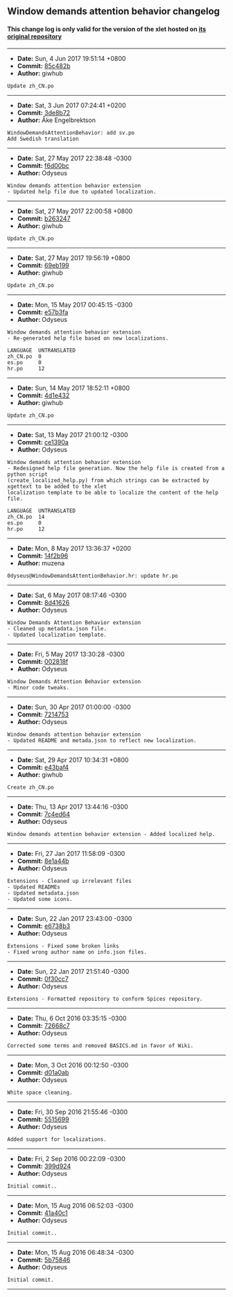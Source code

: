 ## Window demands attention behavior changelog

#### This change log is only valid for the version of the xlet hosted on [its original repository](https://github.com/Odyseus/CinnamonTools)

***

- **Date:** Sun, 4 Jun 2017 19:51:14 +0800
- **Commit:** [85c482b](https://github.com/Odyseus/CinnamonTools/commit/85c482b)
- **Author:** giwhub

```
Update zh_CN.po

```

***

- **Date:** Sat, 3 Jun 2017 07:24:41 +0200
- **Commit:** [3de8b72](https://github.com/Odyseus/CinnamonTools/commit/3de8b72)
- **Author:** Åke Engelbrektson

```
WindowDemandsAttentionBehavior: add sv.po
Add Swedish translation
```

***

- **Date:** Sat, 27 May 2017 22:38:48 -0300
- **Commit:** [f6d00bc](https://github.com/Odyseus/CinnamonTools/commit/f6d00bc)
- **Author:** Odyseus

```
Window demands attention behavior extension
- Updated help file due to updated localization.

```

***

- **Date:** Sat, 27 May 2017 22:00:58 +0800
- **Commit:** [b263247](https://github.com/Odyseus/CinnamonTools/commit/b263247)
- **Author:** giwhub

```
Update zh_CN.po

```

***

- **Date:** Sat, 27 May 2017 19:56:19 +0800
- **Commit:** [69eb199](https://github.com/Odyseus/CinnamonTools/commit/69eb199)
- **Author:** giwhub

```
Update zh_CN.po

```

***

- **Date:** Mon, 15 May 2017 00:45:15 -0300
- **Commit:** [e57b3fa](https://github.com/Odyseus/CinnamonTools/commit/e57b3fa)
- **Author:** Odyseus

```
Window demands attention behavior extension
- Re-generated help file based on new localizations.

LANGUAGE  UNTRANSLATED
zh_CN.po  0
es.po     0
hr.po     12

```

***

- **Date:** Sun, 14 May 2017 18:52:11 +0800
- **Commit:** [4d1e432](https://github.com/Odyseus/CinnamonTools/commit/4d1e432)
- **Author:** giwhub

```
Update zh_CN.po

```

***

- **Date:** Sat, 13 May 2017 21:00:12 -0300
- **Commit:** [ce1390a](https://github.com/Odyseus/CinnamonTools/commit/ce1390a)
- **Author:** Odyseus

```
Window demands attention behavior extension
- Redesigned help file generation. Now the help file is created from a python script
(create_localized_help.py) from which strings can be extracted by xgettext to be added to the xlet
localization template to be able to localize the content of the help file.

LANGUAGE  UNTRANSLATED
zh_CN.po  14
es.po     0
hr.po     12

```

***

- **Date:** Mon, 8 May 2017 13:36:37 +0200
- **Commit:** [14f2b96](https://github.com/Odyseus/CinnamonTools/commit/14f2b96)
- **Author:** muzena

```
0dyseus@WindowDemandsAttentionBehavior.hr: update hr.po

```

***

- **Date:** Sat, 6 May 2017 08:17:46 -0300
- **Commit:** [8d41626](https://github.com/Odyseus/CinnamonTools/commit/8d41626)
- **Author:** Odyseus

```
Window Demands Attention Behavior extension
- Cleaned up metadata.json file.
- Updated localization template.

```

***

- **Date:** Fri, 5 May 2017 13:30:28 -0300
- **Commit:** [002818f](https://github.com/Odyseus/CinnamonTools/commit/002818f)
- **Author:** Odyseus

```
Window Demands Attention Behavior extension
- Minor code tweaks.

```

***

- **Date:** Sun, 30 Apr 2017 01:00:00 -0300
- **Commit:** [7214753](https://github.com/Odyseus/CinnamonTools/commit/7214753)
- **Author:** Odyseus

```
Window demands attention behavior extension
- Updated README and metada.json to reflect new localization.

```

***

- **Date:** Sat, 29 Apr 2017 10:34:31 +0800
- **Commit:** [e43baf4](https://github.com/Odyseus/CinnamonTools/commit/e43baf4)
- **Author:** giwhub

```
Create zh_CN.po

```

***

- **Date:** Thu, 13 Apr 2017 13:44:16 -0300
- **Commit:** [7c4ed64](https://github.com/Odyseus/CinnamonTools/commit/7c4ed64)
- **Author:** Odyseus

```
Window demands attention behavior extension - Added localized help.

```

***
- **Date:** Fri, 27 Jan 2017 11:58:09 -0300
- **Commit:** [8e1a44b](https://github.com/Odyseus/CinnamonTools/commit/8e1a44b)
- **Author:** Odyseus

```
Extensions - Cleaned up irrelevant files
- Updated READMEs
- Updated metadata.json
- Updated some icons.

```

***

- **Date:** Sun, 22 Jan 2017 23:43:00 -0300
- **Commit:** [e6738b3](https://github.com/Odyseus/CinnamonTools/commit/e6738b3)
- **Author:** Odyseus

```
Extensions - Fixed some broken links
- Fixed wrong author name on info.json files.

```

***

- **Date:** Sun, 22 Jan 2017 21:51:40 -0300
- **Commit:** [0f30cc7](https://github.com/Odyseus/CinnamonTools/commit/0f30cc7)
- **Author:** Odyseus

```
Extensions - Formatted repository to conform Spices repository.

```

***

- **Date:** Thu, 6 Oct 2016 03:35:15 -0300
- **Commit:** [72668c7](https://github.com/Odyseus/CinnamonTools/commit/72668c7)
- **Author:** Odyseus

```
Corrected some terms and removed BASICS.md in favor of Wiki.

```

***

- **Date:** Mon, 3 Oct 2016 00:12:50 -0300
- **Commit:** [d01a0ab](https://github.com/Odyseus/CinnamonTools/commit/d01a0ab)
- **Author:** Odyseus

```
White space cleaning.

```

***

- **Date:** Fri, 30 Sep 2016 21:55:46 -0300
- **Commit:** [5515699](https://github.com/Odyseus/CinnamonTools/commit/5515699)
- **Author:** Odyseus

```
Added support for localizations.

```

***

- **Date:** Fri, 2 Sep 2016 00:22:09 -0300
- **Commit:** [399d924](https://github.com/Odyseus/CinnamonTools/commit/399d924)
- **Author:** Odyseus

```
Initial commit..

```

***

- **Date:** Mon, 15 Aug 2016 06:52:03 -0300
- **Commit:** [41a40c1](https://github.com/Odyseus/CinnamonTools/commit/41a40c1)
- **Author:** Odyseus

```
Initial commit..

```

***

- **Date:** Mon, 15 Aug 2016 06:48:34 -0300
- **Commit:** [5b75846](https://github.com/Odyseus/CinnamonTools/commit/5b75846)
- **Author:** Odyseus

```
Initial commit.

```

***
